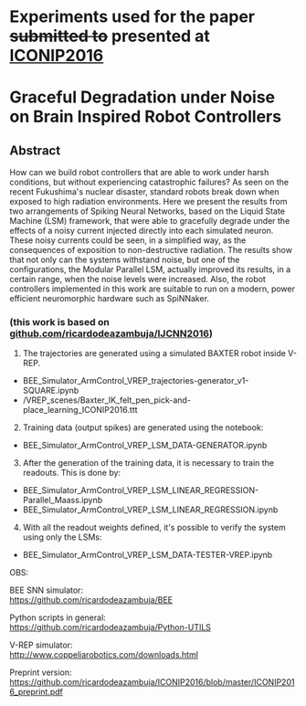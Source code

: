 # Experiments used for the paper ~~submitted to~~ presented at [ICONIP2016](www.iconip2016.org)
# Graceful Degradation under Noise on Brain Inspired Robot Controllers
## Abstract
How can we build robot controllers that are able to work under harsh conditions, but without experiencing catastrophic failures? As seen on the recent Fukushima's nuclear disaster, standard robots break down when exposed to high radiation environments. 
Here we present the results from two arrangements of Spiking Neural Networks, based on the Liquid State Machine (LSM) framework, that were able to gracefully degrade under the effects of a noisy current injected directly into each simulated neuron. 
These noisy currents could be seen, in a simplified way, as the consequences of exposition to non-destructive radiation.
The results show that not only can the systems withstand noise, but one of the configurations, the Modular Parallel LSM, actually improved its results, in a certain range, when the noise levels were increased. Also, the robot controllers implemented in this work are suitable to run on a modern, power efficient neuromorphic hardware such as SpiNNaker.
### (this work is based on [github.com/ricardodeazambuja/IJCNN2016](https://github.com/ricardodeazambuja/IJCNN2016))

1) The trajectories are generated using a simulated BAXTER robot inside V-REP.
- BEE_Simulator_ArmControl_VREP_trajectories-generator_v1-SQUARE.ipynb
- /VREP_scenes/Baxter_IK_felt_pen_pick-and-place_learning_ICONIP2016.ttt

2) Training data (output spikes) are generated using the notebook:
- BEE_Simulator_ArmControl_VREP_LSM_DATA-GENERATOR.ipynb

3) After the generation of the training data, it is necessary to train the readouts. This is done by:
- BEE_Simulator_ArmControl_VREP_LSM_LINEAR_REGRESSION-Parallel_Maass.ipynb
- BEE_Simulator_ArmControl_VREP_LSM_LINEAR_REGRESSION.ipynb

4) With all the readout weights defined, it's possible to verify the system using only the LSMs:
- BEE_Simulator_ArmControl_VREP_LSM_DATA-TESTER-VREP.ipynb


OBS:  

BEE SNN simulator:  
https://github.com/ricardodeazambuja/BEE

Python scripts in general:  
https://github.com/ricardodeazambuja/Python-UTILS

V-REP simulator:  
http://www.coppeliarobotics.com/downloads.html  
  
  
Preprint version:  
https://github.com/ricardodeazambuja/ICONIP2016/blob/master/ICONIP2016_preprint.pdf





